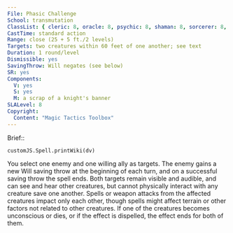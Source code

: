 ```yaml
---
File: Phasic Challenge
School: transmutation
ClassList: { cleric: 8, oracle: 8, psychic: 8, shaman: 8, sorcerer: 8, wizard: 8, spiritualist: 6, witch: 7 }
CastTime: standard action
Range: close (25 + 5 ft./2 levels)
Targets: two creatures within 60 feet of one another; see text
Duration: 1 round/level
Dismissible: yes
SavingThrow: Will negates (see below)
SR: yes
Components:
  V: yes
  S: yes
  M: a scrap of a knight's banner
SLALevel: 8
Copyright:
  Content: "Magic Tactics Toolbox"
---
```

Brief:: 

```dataviewjs
customJS.Spell.printWiki(dv)
```

You select one enemy and one willing ally as targets. The enemy gains a new Will saving throw at the beginning of each turn, and on a successful saving throw the spell ends. Both targets remain visible and audible, and can see and hear other creatures, but cannot physically interact with any creature save one another. Spells or weapon attacks from the affected creatures impact only each other, though spells might affect terrain or other factors not related to other creatures. If one of the creatures becomes unconscious or dies, or if the effect is dispelled, the effect ends for both of them.
